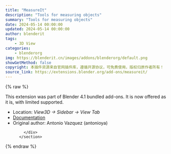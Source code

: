 ```yaml
---
title: "MeasureIt"
description: "Tools for measuring objects"
summary: "Tools for measuring objects"
date: 2024-05-14 00:00:00
updated: 2024-05-14 00:00:00
author: blenderit
tags: 
    - 3D View
categories:
    - blenderorg
img: https://blenderit.cn/images/addons/blenderorg/default.png
showGetMethod: false
copyright: 本插件资源来自官网插件库，遵循开源协议，可免费使用，版权归原作者所有！
source_link: https://extensions.blender.org/add-ons/measureit/
---
```


{% raw %}
<section id="about" class="mt-3">
            <div class="box style-rich-text">
              <p>This extension was part of Blender 4.1 bundled add-ons.
It is now offered as it is, with limited supported.</p>
<ul>
<li>Location: <em>View3D → Sidebar → View Tab</em></li>
<li><a rel="nofollow noopener noreferrer external" target="_blank" href="https://docs.blender.org/manual/en/4.1//addons/3d_view/measureit.html">Documentation</a></li>
<li>Original author: Antonio Vazquez (antonioya)</li>
</ul>

            </div>
          </section>
<div style="display: none">blenderorg</div>
{% endraw %}